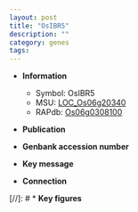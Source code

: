```yaml
---
layout: post
title: "OsIBR5"
description: ""
category: genes
tags: 
---
```


* **Information**  
    + Symbol: OsIBR5  
    + MSU: [LOC_Os06g20340](http://rice.uga.edu/cgi-bin/ORF_infopage.cgi?orf=LOC_Os06g20340)  
    + RAPdb: [Os06g0308100](http://rapdb.dna.affrc.go.jp/viewer/gbrowse_details/irgsp1?name=Os06g0308100)  

* **Publication**  

* **Genbank accession number**  

* **Key message**  

* **Connection**  

[//]: # * **Key figures**  


